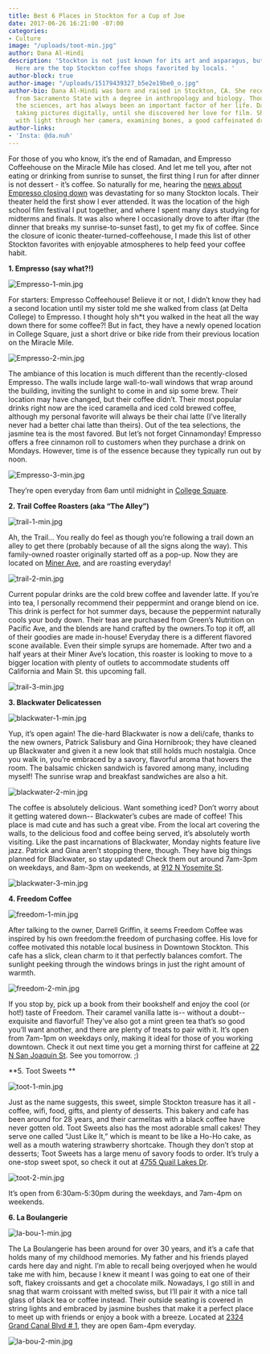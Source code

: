 ```yaml
---
title: Best 6 Places in Stockton for a Cup of Joe
date: 2017-06-26 16:21:00 -07:00
categories:
- Culture
image: "/uploads/toot-min.jpg"
author: Dana Al-Hindi
description: 'Stockton is not just known for its art and asparagus, but also its coffee!
  Here are the top Stockton coffee shops favorited by locals. '
author-block: true
author-image: "/uploads/15179439327_b5e2e19be0_o.jpg"
author-bio: Dana Al-Hindi was born and raised in Stockton, CA. She recently graduated
  from Sacramento State with a degree in anthropology and biology. Though she loves
  the sciences, art has always been an important factor of her life. Dana grew up
  taking pictures digitally, until she discovered her love for film. She enjoys playing
  with light through her camera, examining bones, a good caffeinated drink, and hiking.
author-links:
- 'Insta: @da.nuh'
---
```


For those of you who know, it’s the end of Ramadan, and Empresso Coffeehouse on the Miracle Mile has closed. And let me tell you, after not eating or drinking from sunrise to sunset, the first thing I run for after dinner is not dessert - it’s coffee. So naturally for me, hearing the [news about Empresso closing down](http://www.placeholdermag.com/culture/2017/06/11/miracle-memories-business-closures.html) was devastating for so many Stockton locals. Their theater held the first show I ever attended. It was the location of the high school film festival I put together, and where I spent many days studying for midterms and finals. It was also where I occasionally drove to after iftar (the dinner that breaks my sunrise-to-sunset fast), to get my fix of coffee. Since the closure of iconic theater-turned-coffeehouse, I made this list of other Stockton favorites with enjoyable atmospheres to help feed your coffee habit.
 
 
**1. Empresso (say what?!)**

![Empresso-1-min.jpg](/uploads/Empresso-1-min.jpg)


For starters: Empresso Coffeehouse! Believe it or not, I didn’t know they had a second location until my sister told me she walked from class (at Delta College) to Empresso. I thought holy sh*t you walked in the heat all the way down there for some coffee?! But in fact, they have a newly opened location in College Square, just a short drive or bike ride from their previous location on the Miracle Mile. 

![Empresso-2-min.jpg](/uploads/Empresso-2-min.jpg)

The ambiance of this location is much different than the recently-closed Empresso. The walls include large wall-to-wall windows that wrap around the building, inviting the sunlight to come in and sip some brew. Their location may have changed, but their coffee didn’t. Their most popular drinks right now are the iced caramella and iced cold brewed coffee, although my personal favorite will always be their chai latte (I’ve literally never had a better chai latte than theirs). Out of the tea selections, the jasmine tea is the most favored. But let’s not forget Cinnamonday! Empresso offers a free cinnamon roll to customers when they purchase a drink on Mondays. However, time is of the essence because they typically run out by noon.

![Empresso-3-min.jpg](/uploads/Empresso-3-min.jpg)
 
They’re open everyday from 6am until midnight in [College Square](https://www.google.com/maps/place/1231+W+March+Ln,+Stockton,+CA+95207/data=!4m2!3m1!1s0x80900c4d38ca68d3:0xd166659af867ab17?sa=X&ved=0ahUKEwiAyZLoytfUAhWJ5oMKHXlOA5wQ8gEIIzAA). 

 
**2. Trail Coffee Roasters (aka “The Alley”)**


![trail-1-min.jpg](/uploads/trail-1-min.jpg)

Ah, the Trail… You really do feel as though you’re following a trail down an alley to get there (probably because of all the signs along the way). This family-owned roaster originally started off as a pop-up. Now they are located on [Miner Ave](https://www.google.com/maps/place/224+E+Miner+Ave,+Stockton,+CA+95202/@37.9556925,-121.290686,17z/data=!3m1!4b1!4m5!3m4!1s0x8090129ed85ecd57:0xc153840535cb0361!8m2!3d37.9556925!4d-121.2884973),  and are roasting everyday! 

![trail-2-min.jpg](/uploads/trail-2-min.jpg)	

Current popular drinks are the cold brew coffee and lavender latte. If you’re into tea, I personally recommend their peppermint and orange blend on ice. This drink is perfect for hot summer days, because the peppermint naturally cools your body down. Their teas are purchased from Green’s Nutrition on Pacific Ave, and the blends are hand crafted by the owners.To top it off, all of their goodies are made in-house! Everyday there is a different flavored scone available. Even their simple syrups are homemade. After two and a half years at their Miner Ave’s location, this roaster is looking to move to a bigger location with plenty of outlets to accommodate students off California and Main St. this upcoming fall.

![trail-3-min.jpg](/uploads/trail-3-min.jpg)


**3. Blackwater Delicatessen**

![blackwater-1-min.jpg](/uploads/blackwater-1-min.jpg)

Yup, it’s open again! The die-hard Blackwater is now a deli/cafe, thanks to the new owners, Patrick Salisbury and Gina Hornibrook; they have cleaned up Blackwater and given it a new look that still holds much nostalgia. Once you walk in, you’re embraced by a savory, flavorful aroma that hovers the room. The balsamic chicken sandwich is favored among many, including myself! The sunrise wrap and breakfast sandwiches are also a hit. 

![blackwater-2-min.jpg](/uploads/blackwater-2-min.jpg)

The coffee is absolutely delicious. Want something iced? Don’t worry about it getting watered down-- Blackwater’s cubes are made of coffee! This place is mad cute and has such a great vibe. From the local art covering the walls, to the delicious food and coffee being served, it’s absolutely worth visiting. Like the past incarnations of Blackwater, Monday nights feature live jazz. Patrick and Gina aren’t stopping there, though. They have big things planned for Blackwater, so stay updated! Check them out around 7am-3pm on weekdays, and 8am-3pm on weekends, at [912 N Yosemite St](https://www.google.com/maps/place/912+N+Yosemite+St,+Stockton,+CA+95203/data=!4m2!3m1!1s0x80900d78c8c61fbb:0x9f261ea654a41b1a?sa=X&ved=0ahUKEwip14vZy9fUAhVC0oMKHSW9As4Q8gEIIzAA).

![blackwater-3-min.jpg](/uploads/blackwater-3-min.jpg)

 
**4. Freedom Coffee**

![freedom-1-min.jpg](/uploads/freedom-1-min.jpg)

After talking to the owner, Darrell Griffin, it seems Freedom Coffee was inspired by his own freedom:the freedom of purchasing coffee. His love for coffee motivated this notable local business in Downtown Stockton. This cafe has a slick, clean charm to it that perfectly balances comfort. The sunlight peeking through the windows brings in just the right amount of warmth. 

![freedom-2-min.jpg](/uploads/freedom-2-min.jpg)

If you stop by, pick up a book from their bookshelf and enjoy the cool (or hot!)  taste of Freedom. Their caramel vanilla latte is-- without a doubt-- exquisite and flavorful! They’ve also got a mint green tea that’s so good you’ll want another, and there are plenty of treats to pair with it. It’s open from 7am-1pm on weekdays only, making it ideal for those of you working downtown. Check it out next time you get a morning thirst for caffeine at [22 N San Joaquin St](https://www.google.com/maps/place/22+N+San+Joaquin+St,+Stockton,+CA+95202/@37.9536385,-121.2891415,17z/data=!3m1!4b1!4m5!3m4!1s0x8090129892acc86b:0x35e1ead8a0bcbab6!8m2!3d37.9536385!4d-121.2869528). See you tomorrow. ;)      
 
**5. Toot Sweets **

![toot-1-min.jpg](/uploads/toot-1-min.jpg)

Just as the name suggests, this sweet, simple Stockton treasure has it all - coffee, wifi, food, gifts, and plenty of desserts. This bakery and cafe has been around for 28 years, and their carmelitas with a black coffee have never gotten old. Toot Sweets also has the most adorable small cakes! They serve one called “Just Like It,” which is meant to be like a Ho-Ho cake, as well as a mouth watering strawberry shortcake. Though they don’t stop at desserts; Toot Sweets has a large menu of savory foods to order. It’s truly a one-stop sweet spot, so check it out at [4755 Quail Lakes Dr](https://www.google.com/maps/place/Toot+Sweets+Bakery+Cafe/@37.9862632,-121.3425782,17z/data=!3m1!4b1!4m5!3m4!1s0x80900c3249e7674d:0xab5a6a572d60fe09!8m2!3d37.986259!4d-121.3403895). 

![toot-2-min.jpg](/uploads/toot-2-min.jpg)

It’s open from 6:30am-5:30pm during the weekdays, and 7am-4pm on weekends. 

 
**6. La Boulangerie** 

![la-bou-1-min.jpg](/uploads/la-bou-1-min.jpg)

The La Boulangerie has been around for over 30 years, and it’s a cafe that holds many of my childhood memories. My father and his friends played cards here day and night. I’m able to recall being overjoyed  when he would take me with him, because I knew it meant I was going to eat one of their soft, flakey croissants and get a chocolate milk. Nowadays, I go still  in and snag that warm croissant with melted swiss, but I’ll pair it with a nice tall glass of black tea or coffee instead. Their outside seating is covered in string lights and embraced by jasmine bushes that make it a perfect place to meet up with friends or enjoy a book with a breeze. Located at [2324 Grand Canal Blvd # 1](https://www.google.com/maps/place/La+Boulangerie/@37.9839256,-121.3384386,17z/data=!3m1!4b1!4m5!3m4!1s0x80900dcb493b0a29:0xa0be0362062b02c4!8m2!3d37.9839256!4d-121.3362499), they are open 6am-4pm everyday. 

![la-bou-2-min.jpg](/uploads/la-bou-2-min.jpg)
